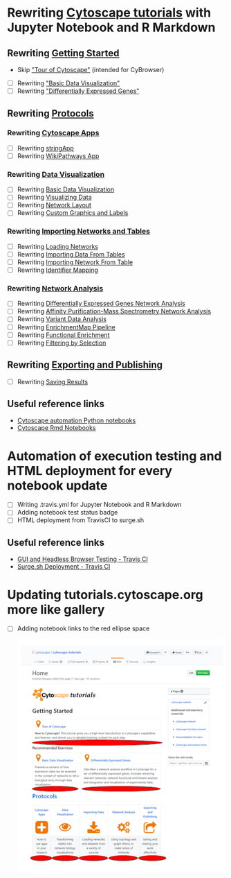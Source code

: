 # Rewriting [Cytoscape tutorials](http://tutorials.cytoscape.org) with Jupyter Notebook and R Markdown
## Rewriting [Getting Started](https://github.com/cytoscape/cytoscape-tutorials/wiki#getting-started)
- Skip ["Tour of Cytoscape"](https://cytoscape.github.io/cytoscape-tutorials/protocols/tour-of-cytoscape/#/) (intended for CyBrowser)
- [ ] Rewriting ["Basic Data Visualization"](https://cytoscape.org/cytoscape-tutorials/protocols/basic-data-visualization/#/)
- [ ] Rewriting ["Differentially Expressed Genes"](https://cytoscape.org/cytoscape-tutorials/protocols/differentially-expressed-genes/#/)

## Rewriting [Protocols](https://github.com/cytoscape/cytoscape-tutorials/wiki#protocols)
### Rewriting [Cytoscape Apps](https://github.com/cytoscape/cytoscape-tutorials/wiki#cytoscape-apps)
- [ ] Rewriting [stringApp](https://cytoscape.github.io/cytoscape-tutorials/protocols/stringApp/#/)
- [ ] Rewriting [WikiPathways App](https://cytoscape.github.io/cytoscape-tutorials/protocols/wikipathways-app/#/)

### Rewriting [Data Visualization](https://github.com/cytoscape/cytoscape-tutorials/wiki#data-visualization)
- [ ] Rewriting [Basic Data Visualization](https://cytoscape.github.io/cytoscape-tutorials/protocols/basic-data-visualization/#/)
- [ ] Rewriting [Visualizing Data](https://cytoscape.github.io/cytoscape-tutorials/protocols/mapping-data/#/)
- [ ] Rewriting [Network Layout](https://cytoscape.github.io/cytoscape-tutorials/protocols/network-layout/#/)
- [ ] Rewriting [Custom Graphics and Labels](https://cytoscape.github.io/cytoscape-tutorials/protocols/custom-enhanced-graphics-style/#/)

### Rewriting [Importing Networks and Tables](https://github.com/cytoscape/cytoscape-tutorials/wiki#importing-networks-and-tables)
- [ ] Rewriting [Loading Networks](https://cytoscape.github.io/cytoscape-tutorials/protocols/loading-networks/#/)
- [ ] Rewriting [Importing Data From Tables](https://cytoscape.github.io/cytoscape-tutorials/protocols/importing-data-from-tables/#/)
- [ ] Rewriting [Importing Network From Table](https://cytoscape.org/cytoscape-tutorials/protocols/importing-network-from-table/#/)
- [ ] Rewriting [Identifier Mapping](https://cytoscape.org/cytoscape-tutorials/protocols/identifier-mapping/#/)

### Rewriting [Network Analysis](https://github.com/cytoscape/cytoscape-tutorials/wiki#network-analysis)
- [ ] Rewriting [Differentially Expressed Genes Network Analysis](https://cytoscape.org/cytoscape-tutorials/protocols/differentially-expressed-genes/#/)
- [ ] Rewriting [Affinity Purification-Mass Spectrometry Network Analysis](https://cytoscape.org/cytoscape-tutorials/protocols/AP-MS-network-analysis/#/)
- [ ] Rewriting [Variant Data Analysis](https://cytoscape.org/cytoscape-tutorials/protocols/variant-data-analysis/#/)
- [ ] Rewriting [EnrichmentMap Pipeline](https://cytoscape.github.io/cytoscape-tutorials/protocols/enrichmentmap-pipeline/#/)
- [ ] Rewriting [Functional Enrichment](https://cytoscape.github.io/cytoscape-tutorials/protocols/functional-enrichment/#/)
- [ ] Rewriting [Filtering by Selection](https://cytoscape.github.io/cytoscape-tutorials/protocols/filtering-by-selection/#/)

## Rewriting [Exporting and Publishing](https://github.com/cytoscape/cytoscape-tutorials/wiki#exporting-and-publishing)
- [ ] Rewriting [Saving Results](https://cytoscape.github.io/cytoscape-tutorials/protocols/saving-results/#/)

## Useful reference links
- [Cytoscape automation Python notebooks](https://github.com/cytoscape/cytoscape-automation/wiki#python-notebooks)
- [Cytoscape Rmd Notebooks](https://cytoscape.org/cytoscape-automation/for-scripters/R/notebooks/)

# Automation of execution testing and HTML deployment for every notebook update
- [ ] Writing .travis.yml for Jupyter Notebook and R Markdown
- [ ] Adding notebook test status badge
- [ ] HTML deployment from TravisCI to surge.sh

## Useful reference links
- [GUI and Headless Browser Testing - Travis CI](https://docs.travis-ci.com/user/gui-and-headless-browsers/)
- [Surge.sh Deployment - Travis CI](https://docs.travis-ci.com/user/deployment/surge/)

# Updating tutorials.cytoscape.org more like gallery
- [ ] Adding notebook links to the red ellipse space

  ![](./Space_to_insert_notebook_links.png)
